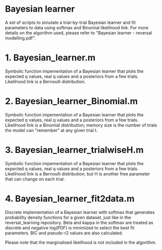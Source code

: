 # Bayesian learner
A set of scripts to simulate a trial-by-trial Bayesian learner and fit parameters to data using softmax and Binomial likelihood link.
For more details on the algorithm used, please refer to "Bayesian learner - reversal modelling.pdf".

# 1. Bayesian_learner.m
Symbolic function impementation of a Bayesian learner that plots the expected q values, real q values and a posteriors from a few trials. Likelihood link is a Bernoulli distribution.

# 2. Bayesian_learner_Binomial.m
Symbolic function impementation of a Bayesian learner that plots the expected q values, real q values and a posteriors from a few trials. Likelihood link is a Binomial distribution; memory size is the number of trials the model can "remember" at any given trial t.

# 3. Bayesian_learner_trialwiseH.m
Symbolic function impementation of a Bayesian learner that plots the expected q values, real q values and a posteriors from a few trials. Likelihood link is a Bernoulli distribution; but H is another free parameter that can change on each trial.

# 4. Bayesian_learner_fit2data.m
Discrete implementation of a Bayesian learner with softmax that generates probability density functions for a given dataset, just like in the reversal_learning repository. Beta and kappa in the softmax are treated as discrete and negative log(PDF) is minimized to select the best fit parameters. BIC and pseudo-r2 values are also calculated.

Please note that the marginalised likelihood is not included in the algorithm.
